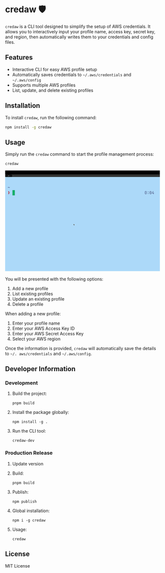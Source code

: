 # credaw 🛡️

`credaw` is a CLI tool designed to simplify the setup of AWS credentials. It allows you to interactively input your profile name, access key, secret key, and region, then automatically writes them to your credentials and config files.

## Features

- Interactive CLI for easy AWS profile setup
- Automatically saves credentials to `~/.aws/credentials` and `~/.aws/config`
- Supports multiple AWS profiles
- List, update, and delete existing profiles

## Installation

To install `credaw`, run the following command:

```bash
npm install -g credaw
```

## Usage

Simply run the `credaw` command to start the profile management process:

```bash
credaw
```

<img src="assets/capture.gif" alt="capture">

You will be presented with the following options:

1. Add a new profile
2. List existing profiles
3. Update an existing profile
4. Delete a profile

When adding a new profile:

1. Enter your profile name
2. Enter your AWS Access Key ID
3. Enter your AWS Secret Access Key
4. Select your AWS region

Once the information is provided, `credaw` will automatically save the details to `~/.
aws/credentials` and `~/.aws/config`.

## Developer Information

### Development

1. Build the project:
   ```
   pnpm build
   ```

2. Install the package globally:
   ```
   npm install -g .
   ```

3. Run the CLI tool:
   ```
   credaw-dev
   ```

### Production Release

1. Update version

2. Build:
   ```
   pnpm build
   ```

3. Publish:
   ```
   npm publish
   ```

4. Global installation:
   ```
   npm i -g credaw
   ```

5. Usage:
   ```
   credaw
   ```

## License

MIT License

